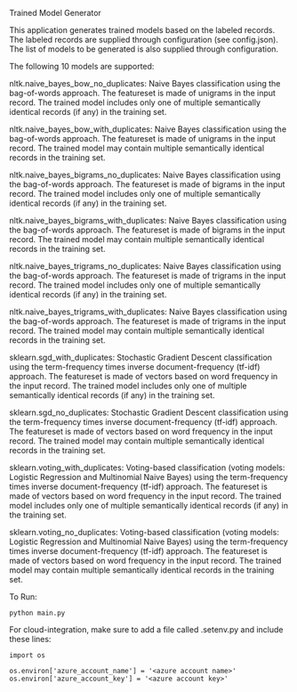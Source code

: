 Trained Model Generator

This application generates trained models based on the labeled records. The labeled records are supplied through configuration (see config.json). The list of models to be generated is also supplied through configuration.

The following 10 models are supported:

nltk.naive_bayes_bow_no_duplicates: Naive Bayes classification using the bag-of-words approach. The featureset is made of unigrams in the input record. The trained model includes only one of multiple semantically identical records (if any) in the training set.

nltk.naive_bayes_bow_with_duplicates: Naive Bayes classification using the bag-of-words approach. The featureset is made of unigrams in the input record. The trained model may contain multiple semantically identical records in the training set.

nltk.naive_bayes_bigrams_no_duplicates: Naive Bayes classification using the bag-of-words approach. The featureset is made of bigrams in the input record. The trained model includes only one of multiple semantically identical records (if any) in the training set.

nltk.naive_bayes_bigrams_with_duplicates: Naive Bayes classification using the bag-of-words approach. The featureset is made of bigrams in the input record. The trained model may contain multiple semantically identical records in the training set.

nltk.naive_bayes_trigrams_no_duplicates:  Naive Bayes classification using the bag-of-words approach. The featureset is made of trigrams in the input record. The trained model includes only one of multiple semantically identical records (if any) in the training set.

nltk.naive_bayes_trigrams_with_duplicates: Naive Bayes classification using the bag-of-words approach. The featureset is made of trigrams in the input record. The trained model may contain multiple semantically identical records in the training set.

sklearn.sgd_with_duplicates: Stochastic Gradient Descent classification using the term-frequency times inverse document-frequency (tf-idf) approach. The featureset is made of vectors based on word frequency in the input record. The trained model includes only one of multiple semantically identical records (if any) in the training set.

sklearn.sgd_no_duplicates: Stochastic Gradient Descent classification using the term-frequency times inverse document-frequency (tf-idf) approach. The featureset is made of vectors based on word frequency in the input record. The trained model may contain multiple semantically identical records in the training set.

sklearn.voting_with_duplicates: Voting-based classification (voting models: Logistic Regression and Multinomial Naive Bayes) using the term-frequency times inverse document-frequency (tf-idf) approach. The featureset is made of vectors based on word frequency in the input record. The trained model includes only one of multiple semantically identical records (if any) in the training set.

sklearn.voting_no_duplicates: Voting-based classification (voting models: Logistic Regression and Multinomial Naive Bayes) using the term-frequency times inverse document-frequency (tf-idf) approach. The featureset is made of vectors based on word frequency in the input record. The trained model may contain multiple semantically identical records in the training set.


To Run:

```
python main.py
```

For cloud-integration, make sure to add a file called .setenv.py and include these lines:

```
import os

os.environ['azure_account_name'] = '<azure account name>'
os.environ['azure_account_key'] = '<azure account key>'

```